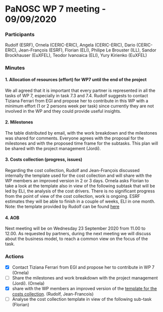 # PaNOSC WP 7 meeting - 09/09/2020

### Participants
Rudolf (ESRF), Ornela (CERIC-ERIC), Angela (CERIC-ERIC), Dario (CERIC-ERIC), Jean-François (ESRF), Florian (ELI), Philipe Le Brouster (ILL), Sandor Brockhauser (EuXFEL), Teodor Ivanoaica (ELI), Yury Kirienko (EuXFEL)

### Minutes

#### 1. Allocation of resources (effort) for WP7 until the end of the project 
We all agreed that it is important that every partner is represented in all the tasks of WP 7, especially in task 7.3 and 7.4. Rudolf suggests to contact Tiziana Ferrari from EGI and propose her to contribute in this WP with a minimum effort (1 or 2 persons week per task) since currently they are not involved in the WP and they could provide useful insights. 

#### 2. Milestones 
The table distributed by email, with the work breakdown and the milestones was shared for comments. Everyone agrees with the proposal for the milestones and with the proposed time frame for the subtasks.  This plan will be shared with the project management (Jordi).

#### 3. Costs collection (progress, issues)
Regarding the cost collection, Rudolf and Jean-François discussed internally the template used for the cost collection and will share with the WP members an improved version in 2 or 3 days. Ornela asks Florian to take a look at the template also in view of the following subtask that will be led by ELI, the analysis of the cost drivers. There is no significant progress from the point of view of the cost collection, work is ongoing. ESRF estimates they will be able to finish in a couple of weeks, ELI in one month.
Note: the template provided by Rudolf can be found [here](https://github.com/panosc-eu/panosc/tree/master/Work%20Packages/WP7%20Sustainability/Task%207.2%20Metrics%20and%20cost%20for%20the%20Photon%20and%20Neutron%20community%20EOSC)

#### 4. AOB
Next meeting will be on Wednesday 23 September 2020 from 11.00 to 12.00. 
As requested by partners, during the next meeting we will discuss about the business model, to reach a common view on the focus of the task. 

### Actions

- [x] Contact Tiziana Ferrari from EGI and propose her to contribute in WP 7 (Ornela)
- [ ] Share the milestones and work breakdown with the project management (Jordi). (Ornela)
- [x] share with the WP members an improved version of the [template for the costs collection](https://github.com/panosc-eu/panosc/tree/master/Work%20Packages/WP7%20Sustainability/Task%207.2%20Metrics%20and%20cost%20for%20the%20Photon%20and%20Neutron%20community%20EOSC). (Rudolf, Jean-Francois)
- [ ] Analyse the cost collection template in view of the following sub-task (Florian)
